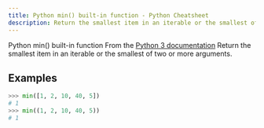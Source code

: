 ```yaml
---
title: Python min() built-in function - Python Cheatsheet
description: Return the smallest item in an iterable or the smallest of two or more arguments.
---
```


<base-title :title="frontmatter.title" :description="frontmatter.description">
Python min() built-in function
</base-title>

<base-disclaimer>
  <base-disclaimer-title>
    From the <a target="_blank" href="https://docs.python.org/3/library/functions.html#min">Python 3 documentation</a>
  </base-disclaimer-title>
  <base-disclaimer-content>
   Return the smallest item in an iterable or the smallest of two or more arguments.
  </base-disclaimer-content>
</base-disclaimer>

## Examples

```python
>>> min([1, 2, 10, 40, 5])
# 1
>>> min((1, 2, 10, 40, 5))
# 1
```

<!-- remove this tag to start editing this page -->
<empty-section />
<!-- remove this tag to start editing this page -->
